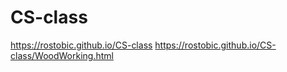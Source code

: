 # CS-class

https://rostobic.github.io/CS-class
https://rostobic.github.io/CS-class/WoodWorking.html
